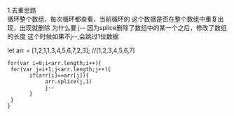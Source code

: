 1.去重思路           
    循环整个数组，每次循环都查看，当前循环的
    这个数据是否在整个数组中重复出现，出现就删除
    为什么要  j--
    因为splice删除了数组中的某一个之后，修改了数组的长度
 这个时候如果不j--,会跳过1位数据


let arr = [1,2,1,1,3,4,5,6,7,2,3];  //[1,2,3,4,5,6,7]
   
    for(var i=0;i<arr.length;i++){
     for(var j=i+1;j<arr.length;j++){
           if(arr[i]==arr[j]){
                arr.splice(j,1)
                j--
           }
     }
    }
